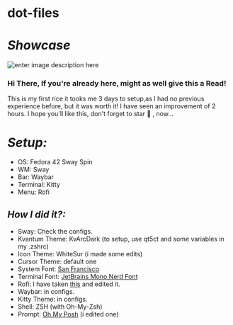 # dot-files
# *Showcase*
![enter image description here](https://imgur.com/a/OpTP86h)

### Hi There, If you're already here, might as well give this a Read!
This is my first rice it tooks me 3 days to setup,as I had no previous experience before, but it was worth it! I have seen an improvement of 2 hours. I hope you'll like this, don't forget to star 🌟 , now...

# *Setup:*
 - OS: Fedora 42 Sway Spin
 - WM: Sway
 - Bar: Waybar
 - Terminal: Kitty
 - Menu: Rofi

## *How I did it?:*
 
 - Sway: Check the configs.
 - Kvantum Theme: KvArcDark  (to setup, use qt5ct and some variables in my .zshrc)
 - Icon Theme: WhiteSur (i made some edits)
 - Cursor Theme: default one
 - System Font: [San Francisco](https://github.com/sahibjotsaggu/San-Francisco-Pro-Fonts)
 - Terminal Font: [JetBrains Mono Nerd Font](https://www.jetbrains.com/lp/mono/)
 - Rofi: I have taken [this](https://github.com/adi1090x/rofi) and edited it.
 - Waybar: in configs.
 - Kitty Theme: in configs.
 - Shell: ZSH (with Oh-My-Zsh)
 - Prompt: [Oh My Posh](https://ohmyposh.dev/) (i edited one)
